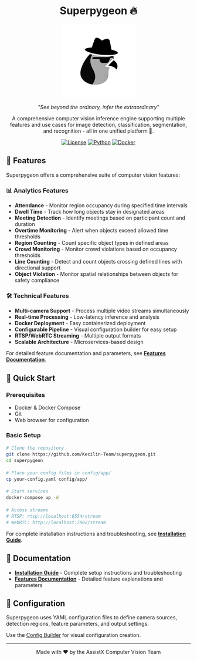 <div align="center">

# Superpygeon 🔥

<img src="assets/logo.png" alt="Logo" width="200">

*"See beyond the ordinary, infer the extraordinary"* 

A comprehensive computer vision inference engine supporting multiple features and use cases for image detection, classification, segmentation, and recognition - all in one unified platform 🎯.

[![License](https://img.shields.io/badge/license-Apache-blue.svg)](LICENSE)
[![Python](https://img.shields.io/badge/python-3.10+-blue.svg)](https://python.org)
[![Docker](https://img.shields.io/badge/docker-ready-blue.svg)](https://docker.com)

</div>

## 🚀 Features

Superpygeon offers a comprehensive suite of computer vision features:

### 📊 Analytics Features
- **Attendance** - Monitor region occupancy during specified time intervals
- **Dwell Time** - Track how long objects stay in designated areas
- **Meeting Detection** - Identify meetings based on participant count and duration
- **Overtime Monitoring** - Alert when objects exceed allowed time thresholds
- **Region Counting** - Count specific object types in defined areas
- **Crowd Monitoring** - Monitor crowd violations based on occupancy thresholds
- **Line Counting** - Detect and count objects crossing defined lines with directional support
- **Object Violation** - Monitor spatial relationships between objects for safety compliance

### 🛠️ Technical Features
- **Multi-camera Support** - Process multiple video streams simultaneously
- **Real-time Processing** - Low-latency inference and analysis
- **Docker Deployment** - Easy containerized deployment
- **Configurable Pipeline** - Visual configuration builder for easy setup
- **RTSP/WebRTC Streaming** - Multiple output formats
- **Scalable Architecture** - Microservices-based design

For detailed feature documentation and parameters, see **[Features Documentation](docs/feature.md)**.

## 🚀 Quick Start

### Prerequisites
- Docker & Docker Compose
- Git
- Web browser for configuration

### Basic Setup
```bash
# Clone the repository
git clone https://github.com/Kecilin-Team/superpygeon.git
cd superpygeon

# Place your config files in config/app/
cp your-config.yaml config/app/

# Start services
docker-compose up -d

# Access streams
# RTSP: rtsp://localhost:6554/stream
# WebRTC: http://localhost:7902/stream
```

For complete installation instructions and troubleshooting, see **[Installation Guide](docs/installation.md)**.

## 📖 Documentation

- **[Installation Guide](docs/installation.md)** - Complete setup instructions and troubleshooting
- **[Features Documentation](docs/feature.md)** - Detailed feature explanations and parameters  

## 🔧 Configuration

Superpygeon uses YAML configuration files to define camera sources, detection regions, feature parameters, and output settings.

Use the [Config Builder](https://github.com/Kecilin-Team/spy-config-builder) for visual configuration creation.

---

<div align="center">
Made with ❤️ by the AssistX Computer Vision Team
</div>